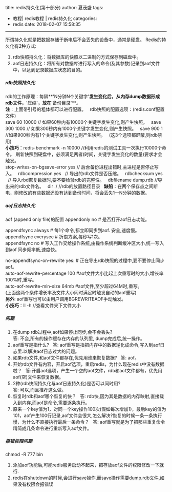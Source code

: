 title: redis持久化(第十部分)
author: 夏茂盛
tags:
  - 教程| redis教程 |  redis持久化
categories:
  - redis
date: 2018-02-07 15:58:35
---
所谓持久化就是把数据存储于断电后不会丢失的设备中，通常是硬盘。 
Redis的持久化有2种方式:  
1. rdb快照持久化：将数据库的快照以二进制的方式保存到磁盘中。  
2. aof日志持久化：将所有对数据库进行写入的命令(及其参数)记录到aof文件中，以达到记录数据库状态的目的。

##### rdb快照持久化 
rdb的工作原理：每隔**'N分钟N个关键字'**发生变化后，从内存dump数据形成rdb文件，**'压缩'**，放在**'备份目录'**。  
**注**：上面带引号的粗体都可以进行配置。   
rdb快照的配置选项：(redis.conf配置文件)  
save 60 10000  // 如果60秒内有10000个关键字发生变化,则产生快照。  
save 300 1000  // 如果300秒内有1000个关键字发生变化,则产生快照。  
save 900 1    //如果900秒内有1个关键字发生变化,则产生快照。   
(这3个选项都屏蔽,则rdb禁用)   
**小技巧**：redis-benchmark -n 10000 //利用redis的测试工具一次执行10000个命令。 
刷新快照到硬盘中，必须满足两者(时间，关键字发生变化的数量)要求才会触发。  
stop-writes-on-bgsave-error yes  // 后台备份进程出错时,主进程是否停止写入。  
rdbcompression yes    // 导出的rdb文件是否压缩。  
rdbchecksum yes     // 导入rbd恢复数据时,要不要检验rdb的完整性。  
dbfilename dump.rdb  //导出来的rdb文件名。  
dir ./  //rdb的放置路径目录  
**缺陷**：在两个保存点之间断电，刚修改的有些数据还没有达到备份时间，将会丢失1—N分钟的数据。  

##### aof日志持久化
aof (append only file)的配置
appendonly no # 是否打开aof日志功能。

appendfsync always # 每1个命令,都立即同步到aof. 安全,速度慢。
appendfsync everysec # 折衷方案,每秒写1次。  
appendfsync no # 写入工作交给操作系统,由操作系统判断缓冲区大小,统一写入到aof.同步频率低,速度快。  

no-appendfsync-on-rewrite yes: # 正在导出rdb快照的过程中,要不要停止同步aof。  
auto-aof-rewrite-percentage 100 #aof文件大小比起上次重写时的大小,增长率100%时,重写。  
auto-aof-rewrite-min-size 64mb #aof文件,至少超过64M时,重写。  
(上面这两个条件增长率及文件大小同时满足时触发自动的aof重写)   
**另外**: aof重写也可以由用户调用BGREWRITEAOF手动触发。  
**小技巧**：ll  -h  //查看文件夹下文件大小  
##### 问题

1. 在dump rdb过程中,aof如果停止同步,会不会丢失?  
答: 不会,所有的操作缓存在内存的队列里, dump完成后,统一操作。
2. aof重写是指什么?  
答: aof重写是指把内存中的数据逆化成命令,写入到aof日志里.以解决aof日志过大的问题。
3. 如果rdb文件,和aof文件都存在,优先用谁来恢复数据?  
答: aof。
4. 开始rdb文件有内容，开启aof选项，重启redis，为什么现在redis中没有数据啦？  
答:开启aof选项，产生一个空的aof文件，rdb和aof文件都有，优先用aof(空)文件来恢复数据。
5. 2种(rdb快照持久化与aof日志持久化)是否可以同时用?  
答: 可以,而且推荐这么做。
6. 恢复时rdb和aof哪个恢复的快？  
答: rdb快,因为其是数据的内存映射,直接载入到内存,而aof是命令,需要逐条执行。
7. 原来一个key值为1，对同一个key操作100次(假如每次增加1)，最后key的值为101，aof产生100行记录,aof文件会很大,怎么解决?恢复的时候一条一条执行慢，为什么不直接执行最后一条命令？  
答: aof重写就是为了把那些重复命令精简成几条命令进行重新写入aof文件。

##### 报错权限问题
chmod -R 777 bin
1. 添加aof功能后,可能redis服务启动不起来，把存放aof文件的权限修改一下就行.
2. redis在shutdown的时候,会进行save操作,而save操作需要dump.rdb文件,如果没有权限会报错误
    
